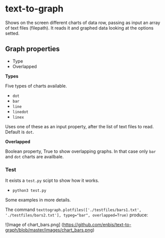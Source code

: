 # text-to-graph

Shows on the screen different charts of data row, passing as input an array of text files (filepath). It reads it and graphed data looking at the options setted. 

## Graph properties

- Type
- Overlapped

**Types**

Five types of charts available.
- `dot`
- `bar`
- `line`
- `linedot`
- `linex`

Uses one of these as an input property, after the list of text files to read.
Default is `dot`.

**Overlapped**

Boolean property, True to show overlapping graphs. In that case only `bar` and `dot` charts are availbale.

### Test 

It exists a `test.py` scipt to show how it works. 

- `python3 test.py`

Some examples in more details.

The command `texttograph.plotfiles(['./testfiles/bars1.txt', './testfiles/bars2.txt'], typeg="bar", overlapped=True)` produce:

![Image of chart_bars.png]
(https://github.com/enbis/text-to-graph/blob/master/images/chart_bars.png)




